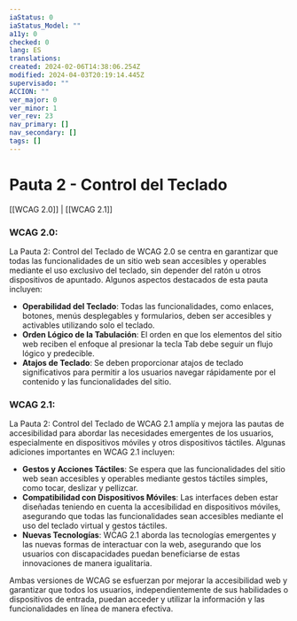 ```yaml
---
iaStatus: 0
iaStatus_Model: ""
a11y: 0
checked: 0
lang: ES
translations: 
created: 2024-02-06T14:38:06.254Z
modified: 2024-04-03T20:19:14.445Z
supervisado: ""
ACCION: ""
ver_major: 0
ver_minor: 1
ver_rev: 23
nav_primary: []
nav_secondary: []
tags: []
---
```

# Pauta 2 - Control del Teclado

[[WCAG 2.0]] | [[WCAG 2.1]]

### WCAG 2.0:

La Pauta 2: Control del Teclado de WCAG 2.0 se centra en garantizar que todas las funcionalidades de un sitio web sean accesibles y operables mediante el uso exclusivo del teclado, sin depender del ratón u otros dispositivos de apuntado. Algunos aspectos destacados de esta pauta incluyen:

- **Operabilidad del Teclado**: Todas las funcionalidades, como enlaces, botones, menús desplegables y formularios, deben ser accesibles y activables utilizando solo el teclado.
- **Orden Lógico de la Tabulación**: El orden en que los elementos del sitio web reciben el enfoque al presionar la tecla Tab debe seguir un flujo lógico y predecible.
- **Atajos de Teclado**: Se deben proporcionar atajos de teclado significativos para permitir a los usuarios navegar rápidamente por el contenido y las funcionalidades del sitio.

### WCAG 2.1:

La Pauta 2: Control del Teclado de WCAG 2.1 amplía y mejora las pautas de accesibilidad para abordar las necesidades emergentes de los usuarios, especialmente en dispositivos móviles y otros dispositivos táctiles. Algunas adiciones importantes en WCAG 2.1 incluyen:

- **Gestos y Acciones Táctiles**: Se espera que las funcionalidades del sitio web sean accesibles y operables mediante gestos táctiles simples, como tocar, deslizar y pellizcar.
- **Compatibilidad con Dispositivos Móviles**: Las interfaces deben estar diseñadas teniendo en cuenta la accesibilidad en dispositivos móviles, asegurando que todas las funcionalidades sean accesibles mediante el uso del teclado virtual y gestos táctiles.
- **Nuevas Tecnologías**: WCAG 2.1 aborda las tecnologías emergentes y las nuevas formas de interactuar con la web, asegurando que los usuarios con discapacidades puedan beneficiarse de estas innovaciones de manera igualitaria.

Ambas versiones de WCAG se esfuerzan por mejorar la accesibilidad web y garantizar que todos los usuarios, independientemente de sus habilidades o dispositivos de entrada, puedan acceder y utilizar la información y las funcionalidades en línea de manera efectiva.